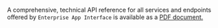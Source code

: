 A comprehensive, technical API reference for all services and endpoints offered by `Enterprise App Interface` is available as a [PDF document.](../../static/documents/Enterprise%20App%20Interface%20service%208.0%20interface%20specification.pdf) 